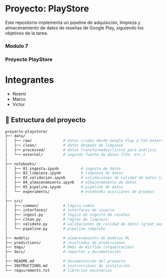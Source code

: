 # Proyecto: PlayStore

Este repositorio implementa un pipeline de adquisición, limpieza y almacenamiento de datos de reseñas de Google Play, siguiendo los objetivos de la tarea.

### Modulo 7
### Proyecto PlayStore

# Integrantes

- Noemi
- Marco
- Victor

## 📂 Estructura del proyecto

```bash
proyecto-playstore/
├── data/
│   ├── raw/              # datos crudos desde Google Play y CSV externos
│   ├── clean/            # datos después de limpieza
│   ├── processed/        # datos transformados/listos para análisis
│   └── external/         # segunda fuente de datos (CSV, etc.)
│
├── notebooks/
│   ├── 01_ingesta.ipynb          # ingesta de datos
│   ├── 02_limpieza.ipynb         # limpieza de datos
│   ├── 03_validacion.ipynb       # validaciones de calidad de datos (great_expectations)
│   ├── 04_almacenamiento.ipynb   # almacenamiento de datos
│   ├── 05_pipeline.ipynb         # pipeline de datos
│   └── experiments/              # notebooks auxiliares de pruebas
│
├── src/
│   ├── common/           # lógica común
│   ├── interfaces/       # interfaces de usuario
│   ├── ingest.py         # lógica de ingesta de reseñas
│   ├── clean.py          # reglas de limpieza
│   ├── validate.py       # validaciones de calidad de datos (great_expectations)
│   └── pipeline.py       # pipeline completo
│
├── models/               # almacenamiento de modelos ML
├── predictions/          # resultados de predicciones
├── dags/                 # DAGs de Airflow (orquestación)
├── docs/                 # reportes y documentación
│
├── README.md             # documentación del proyecto
├── INSTRUCTIONS.md       # instrucciones de instalación
└── requirements.txt      # librerías necesarias


